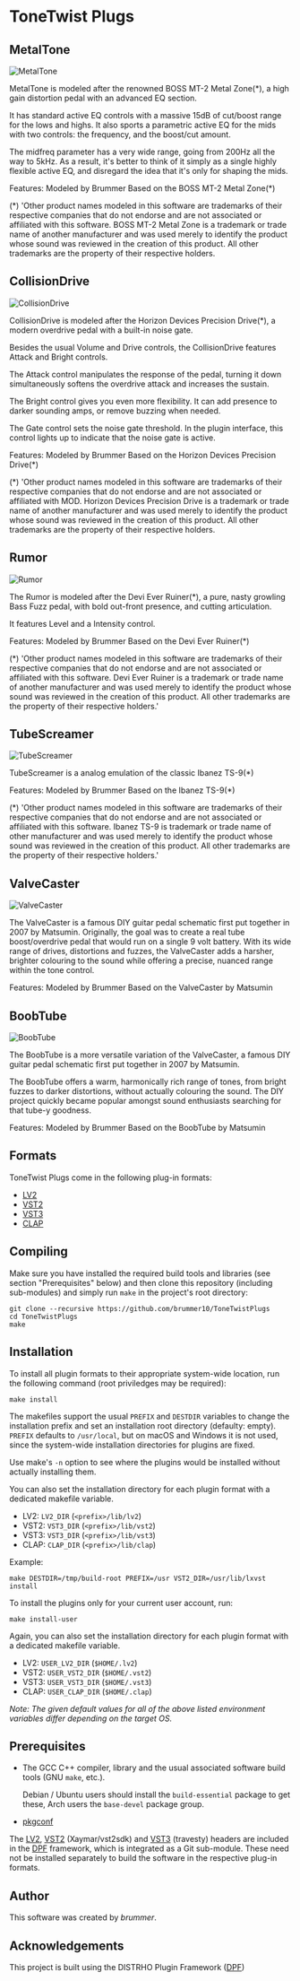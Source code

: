 # ToneTwist Plugs

## MetalTone

![MetalTone](https://github.com/brummer10/ToneTwistPlugs/blob/main/MetalTone.png?raw=true)

MetalTone is modeled after the renowned BOSS MT-2 Metal Zone(*), a high gain distortion pedal with an advanced EQ section. 

It has standard active EQ controls with a massive 15dB of cut/boost range for the lows and highs. 
It also sports a parametric active EQ for the mids with two controls: the frequency, and the boost/cut amount. 

The midfreq parameter has a very wide range, going from 200Hz all the way to 5kHz. As a result, it's better to think of it simply as a single highly flexible active EQ, 
and disregard the idea that it's only for shaping the mids. 

Features: 
Modeled by Brummer 
Based on the BOSS MT-2 Metal Zone(*) 

(*) 'Other product names modeled in this software are trademarks of their respective companies that do not endorse and are not associated or affiliated with this software. 
BOSS MT-2 Metal Zone is a trademark or trade name of another manufacturer and was used merely to identify the product whose sound was reviewed in the creation of this 
product. All other trademarks are the property of their respective holders.

## CollisionDrive

![CollisionDrive](https://github.com/brummer10/ToneTwistPlugs/blob/main/CollisionDrive.png?raw=true)

CollisionDrive is modeled after the Horizon Devices Precision Drive(*), a modern overdrive pedal with a built-in noise gate.

Besides the usual Volume and Drive controls, the CollisionDrive features Attack and Bright controls.

The Attack control manipulates the response of the pedal, turning it down simultaneously softens the overdrive attack and increases the sustain.

The Bright control gives you even more flexibility. It can add presence to darker sounding amps, or remove buzzing when needed.

The Gate control sets the noise gate threshold. In the plugin interface, this control lights up to indicate that the noise gate is active.

Features:
Modeled by Brummer
Based on the Horizon Devices Precision Drive(*)

(*) 'Other product names modeled in this software are trademarks of their respective companies that do not endorse and are not associated or affiliated with MOD.
Horizon Devices Precision Drive is a trademark or trade name of another manufacturer and was used merely to identify the product whose sound was reviewed in the creation of this 
product. All other trademarks are the property of their respective holders.

## Rumor

![Rumor](https://github.com/brummer10/ToneTwistPlugs/blob/main/Rumor.png?raw=true)

The Rumor is modeled after the Devi Ever Ruiner(*), a pure, nasty growling Bass Fuzz pedal, 
with bold out-front presence, and cutting articulation.

It features Level and a Intensity control.

Features: 
Modeled by Brummer 
Based on the Devi Ever Ruiner(*)

(*) 'Other product names modeled in this software are trademarks of their respective companies that do not endorse and are not associated or affiliated with this software. 
Devi Ever Ruiner is a trademark or trade name of another manufacturer and was used merely to identify the product whose sound was reviewed in the creation of this 
product. All other trademarks are the property of their respective holders.'

## TubeScreamer

![TubeScreamer](https://github.com/brummer10/ToneTwistPlugs/blob/main/TubeScreamer.png?raw=true)

TubeScreamer is a analog emulation of the classic Ibanez TS-9(*)

Features: 
Modeled by Brummer 
Based on the Ibanez TS-9(*) 

(*) 'Other product names modeled in this software are trademarks of their respective companies that do not endorse and are not associated or affiliated with this software. 
Ibanez TS-9 is trademark or trade name of other manufacturer and was used merely to identify the product whose sound was reviewed in the creation of this product. 
All other trademarks are the property of their respective holders.' 

## ValveCaster

![ValveCaster](https://github.com/brummer10/ToneTwistPlugs/blob/main/ValveCaster.png?raw=true)

The ValveCaster is a famous DIY guitar pedal schematic first put together in 2007 by Matsumin. 
Originally, the goal was to create a real tube boost/overdrive pedal that would run 
on a single 9 volt battery. 
With its wide range of drives, distortions and fuzzes, the ValveCaster adds a harsher, 
brighter colouring to the sound while offering a precise, nuanced range within the tone control. 

Features: 
Modeled by Brummer 
Based on the ValveCaster by Matsumin

## BoobTube

![BoobTube](https://github.com/brummer10/ToneTwistPlugs/blob/main/BoobTube.png?raw=true)

The BoobTube is a more versatile variation of the ValveCaster, 
a famous DIY guitar pedal schematic first put together in 2007 by Matsumin. 

The BoobTube offers a warm, harmonically rich range of tones, 
from bright fuzzes to darker distortions, without actually colouring the sound. 
The DIY project quickly became popular amongst sound enthusiasts searching for that tube-y goodness.

Features: 
Modeled by Brummer 
Based on the BoobTube by Matsumin

## Formats

ToneTwist Plugs come in the following plug-in formats:

* [LV2]
* [VST2]
* [VST3]
* [CLAP]

## Compiling

Make sure you have installed the required build tools and libraries (see
section "Prerequisites" below) and then clone this repository (including
sub-modules) and simply run `make` in the project's root directory:

```con
git clone --recursive https://github.com/brummer10/ToneTwistPlugs
cd ToneTwistPlugs
make
```

## Installation

To install all plugin formats to their appropriate system-wide location, run
the following command (root priviledges may be required):

```con
make install
```

The makefiles support the usual `PREFIX` and `DESTDIR` variables to change the
installation prefix and set an installation root directory (defaulty: empty).
`PREFIX` defaults to `/usr/local`, but on macOS and Windows it is not used,
since the system-wide installation directories for plugins are fixed.

Use make's `-n` option to see where the plugins would be installed without
actually installing them.

You can also set the installation directory for each plugin format with a
dedicated makefile variable.

* LV2: `LV2_DIR` (`<prefix>/lib/lv2`)
* VST2: `VST3_DIR` (`<prefix>/lib/vst2`)
* VST3: `VST3_DIR` (`<prefix>/lib/vst3`)
* CLAP: `CLAP_DIR` (`<prefix>/lib/clap`)

Example:

```con
make DESTDIR=/tmp/build-root PREFIX=/usr VST2_DIR=/usr/lib/lxvst install
```

To install the plugins only for your current user account, run:

```con
make install-user
```

Again, you can also set the installation directory for each plugin format with
a dedicated makefile variable.

* LV2: `USER_LV2_DIR` (`$HOME/.lv2`)
* VST2: `USER_VST2_DIR` (`$HOME/.vst2`)
* VST3: `USER_VST3_DIR` (`$HOME/.vst3`)
* CLAP: `USER_CLAP_DIR` (`$HOME/.clap`)

*Note: The given default values for all of the above listed environment
variables differ depending on the target OS.*


## Prerequisites

* The GCC C++ compiler, library and the usual associated software build tools
  (GNU `make`, etc.).

  Debian / Ubuntu users should install the `build-essential` package
  to get these, Arch users the `base-devel` package group.

* [pkgconf]

The [LV2], [VST2] (Xaymar/vst2sdk) and [VST3] (travesty) headers are included in the
[DPF] framework, which is integrated as a Git sub-module. These need not be
installed separately to build the software in the respective plug-in formats.


## Author

This software was created by *brummer*.


## Acknowledgements

This project is built using the DISTRHO Plugin Framework ([DPF])

[DPF]: https://github.com/DISTRHO/DPF
[LV2]: http://lv2plug.in/
[pkgconf]: https://github.com/pkgconf/pkgconf
[VST2]: https://en.wikipedia.org/wiki/Virtual_Studio_Technology
[VST3]: https://en.wikipedia.org/wiki/Virtual_Studio_Technology
[CLAP]:https://en.wikipedia.org/wiki/CLever_Audio_Plug-in
